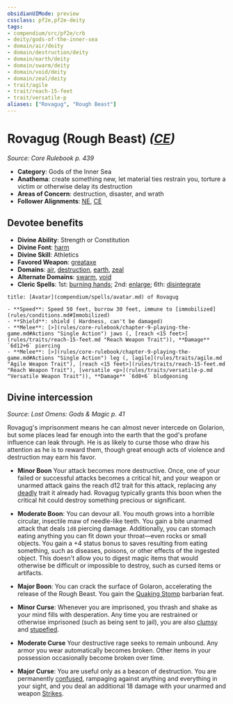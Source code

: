 ```yaml
---
obsidianUIMode: preview
cssclass: pf2e,pf2e-deity
tags:
- compendium/src/pf2e/crb
- deity/gods-of-the-inner-sea
- domain/air/deity
- domain/destruction/deity
- domain/earth/deity
- domain/swarm/deity
- domain/void/deity
- domain/zeal/deity
- trait/agile
- trait/reach-15-feet
- trait/versatile-p
aliases: ["Rovagug", "Rough Beast"]
---
```

# Rovagug (Rough Beast) *([CE](rules/traits/ce-b1.md "Chaotic Evil Alignment Trait"))*  
*Source: Core Rulebook p. 439*  

- **Category**: Gods of the Inner Sea
- **Anathema**: create something new, let material ties restrain you, torture a victim or otherwise delay its destruction
- **Areas of Concern**: destruction, disaster, and wrath
- **Follower Alignments**: [NE](rules/traits/ne-b1.md "Neutral Evil Alignment Trait"), [CE](rules/traits/ce-b1.md "Chaotic Evil Alignment Trait")

## Devotee benefits

- **Divine Ability**: Strength or Constitution
- **Divine Font**: [harm](harm.md)
- **Divine Skill**: Athletics
- **Favored Weapon**: [greataxe](greataxe.md)
- **Domains**: [air](Reference/Compendium/Setting/domains.md#Air), [destruction](Reference/Compendium/Setting/domains.md#Destruction), [earth](Reference/Compendium/Setting/domains.md#Earth), [zeal](Reference/Compendium/Setting/domains.md#Zeal)
- **Alternate Domains**: [swarm](Reference/Compendium/Setting/domains.md#Swarm), [void](Reference/Compendium/Setting/domains.md#Void)
- **Cleric Spells**: 1st: [burning hands](burning-hands.md); 2nd: [enlarge](enlarge.md); 6th: [disintegrate](disintegrate.md)

```ad-embed-avatar
title: [Avatar](compendium/spells/avatar.md) of Rovagug

- **Speed**: Speed 50 feet, burrow 30 feet, immune to [immobilized](rules/conditions.md#Immobilized)
- **Shield**: shield ( Hardness, can't be damaged)
- **Melee**: [>](rules/core-rulebook/chapter-9-playing-the-game.md#Actions "Single Action") jaws (, [reach <15 feet>](rules/traits/reach-15-feet.md "Reach Weapon Trait")), **Damage** `6d12+6` piercing 
- **Melee**: [>](rules/core-rulebook/chapter-9-playing-the-game.md#Actions "Single Action") leg (, [agile](rules/traits/agile.md "Agile Weapon Trait"), [reach <15 feet>](rules/traits/reach-15-feet.md "Reach Weapon Trait"), [versatile <p>](rules/traits/versatile-p.md "Versatile Weapon Trait")), **Damage** `6d8+6` bludgeoning 
```

## Divine intercession
*Source: Lost Omens: Gods & Magic p. 41*

Rovagug's imprisonment means he can almost never intercede on Golarion, but some places lead far enough into the earth that the god's profane influence can leak through. He is as likely to curse those who draw his attention as he is to reward them, though great enough acts of violence and destruction may earn his favor.

- **Minor Boon** Your attack becomes more destructive. Once, one of your failed or successful attacks becomes a critical hit, and your weapon or unarmed attack gains the reach d12 trait for this attack, replacing any [deadly](deadly.md "Deadly Weapon Trait") trait it already had. Rovagug typically grants this boon when the critical hit could destroy something precious or significant.
- **Moderate Boon**: You can devour all. You mouth grows into a horrible circular, insectile maw of needle-like teeth. You gain a bite unarmed attack that deals `1d8` piercing damage. Additionally, you can stomach eating anything you can fit down your throat—even rocks or small objects. You gain a +4 status bonus to saves resulting from eating something, such as diseases, poisons, or other effects of the ingested object. This doesn't allow you to digest magic items that would otherwise be difficult or impossible to destroy, such as cursed items or artifacts.
- **Major Boon**: You can crack the surface of Golaron, accelerating the release of the Rough Beast. You gain the [Quaking Stomp](quaking-stomp.md) barbarian feat.

- **Minor Curse**: Whenever you are imprisoned, you thrash and shake as your mind fills with desperation. Any time you are restrained or otherwise imprisoned (such as being sent to jail), you are also [clumsy](conditions.md#Clumsy) and [stupefied](conditions.md#Stupefied).
- **Moderate Curse** Your destructive rage seeks to remain unbound. Any armor you wear automatically becomes broken. Other items in your possession occasionally become broken over time.
- **Major Curse**: You are useful only as a beacon of destruction. You are permanently [confused](conditions.md#Confused), rampaging against anything and everything in your sight, and you deal an additional 18 damage with your unarmed and weapon [Strikes](strike.md).